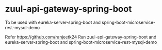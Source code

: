 # zuul-api-gateway-spring-boot
To be used with eureka-server-spring-boot and spring-boot-microservice-rest-mysql-demo

Refer https://github.com/ranjeetk24
Run zuul-api-gateway-spring-boot and eureka-server-spring-boot and spring-boot-microservice-rest-mysql-demo 

